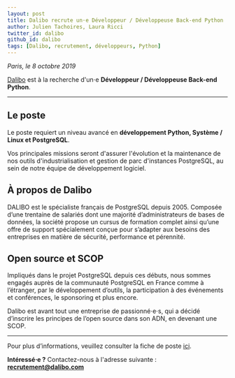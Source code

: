 ```yaml
---
layout: post
title: Dalibo recrute un⋅e Développeur / Développeuse Back-end Python
author: Julien Tachoires, Laura Ricci
twitter_id: dalibo
github_id: dalibo
tags: [Dalibo, recrutement, développeurs, Python]
---
```


*Paris, le 8 octobre 2019*

[Dalibo](https://www.dalibo.com) est à la recherche d'un⋅e **Développeur / Développeuse Back-end Python**.
<!--MORE-->

-----

## Le poste

Le poste requiert un niveau avancé en **développement Python, Système / Linux et PostgreSQL**.

Vos principales missions seront d'assurer l'évolution et la maintenance de nos outils d'industrialisation et gestion de
parc d'instances PostgreSQL, au sein de notre équipe de développement logiciel.
 
 
## À propos de Dalibo

DALIBO est le spécialiste français de PostgreSQL depuis 2005. Composée d’une trentaine de salariés dont une majorité 
d’administrateurs de bases de données, la société propose un cursus de formation complet ainsi qu’une offre de support
spécialement conçue pour s’adapter aux besoins des entreprises en matière de sécurité, performance et pérennité.

   
## Open source et SCOP

Impliqués dans le projet PostgreSQL depuis ces débuts, nous sommes engagés auprès de la communauté PostgreSQL en France
comme à l’étranger, par le développement d’outils, la participation à des événements et conférences, le sponsoring et
plus encore.

Dalibo est avant tout une entreprise de passionné⋅e⋅s, qui a décidé d’inscrire les principes de l’open source dans son ADN,
en devenant une SCOP.
 
 ---
 
Pour plus d’informations, veuillez consulter la fiche de poste [ici](https://www.dalibo.com/jobs#dev-python).

**Intéressé⋅e ?** 
Contactez-nous à l'adresse suivante : **recrutement@dalibo.com**
